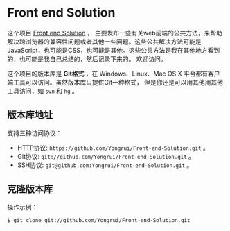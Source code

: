 # Front end Solution

这个项目 [Front end Solution](https://github.com/Yongrui/Front-end-Solution.git) ，
主要发布一些有关web前端的公共方法，来帮助解决跨浏览器的兼容性问题或者其他一些问题。这些公共解决方法可能是JavaScript，也可能是CSS，也可能是其他。这些公共方法是我在其他地方看到的，也可能是我自己总结的，然后记录下来的。
欢迎访问。

这个项目的版本库是 **Git格式** ，在 Windows、Linux、Mac OS X
平台都有客户端工具可以访问。虽然版本库只提供Git一种格式，
但是你还是可以用其他用其他工具访问，如 ``svn`` 和 ``hg`` 。

## 版本库地址

支持三种访问协议：

* HTTP协议: `https://github.com/Yongrui/Front-end-Solution.git` 。
* Git协议: `git://github.com/Yongrui/Front-end-Solution.git` 。
* SSH协议: `git@github.com:Yongrui/Front-end-Solution.git` 。

## 克隆版本库

操作示例：

    $ git clone git://github.com/Yongrui/Front-end-Solution.git
